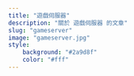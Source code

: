```yaml
---
title: "遊戲伺服器"
description: "關於 遊戲伺服器 的文章"
slug: "gameserver"
image: "gameserver.jpg"
style:
    background: "#2a9d8f"
    color: "#fff"
---
```

